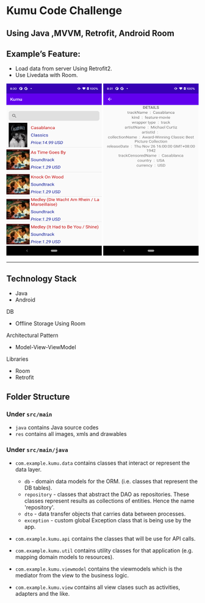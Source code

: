 # Kumu Code Challenge

## Using Java ,MVVM, Retrofit, Android Room

## Example’s Feature:
* Load data from server Using Retrofit2.
* Use Livedata with Room.

<img src="https://github.com/cicciolinamiranda/kumu_code_challenge/blob/master/device-2021-08-09-203059.png" height="450px" width="250px">
<img src="https://github.com/cicciolinamiranda/kumu_code_challenge/blob/master/device-2021-08-09-203116.png" height="450px" width="250px">

***
## Technology Stack
* Java
* Android

DB
* Offline Storage Using Room


Architectural Pattern
* Model-View-ViewModel

Libraries
* Room
* Retrofit

## Folder Structure
### Under `src/main`
* `java` contains Java source codes
* `res` contains all images, xmls and drawables

### Under `src/main/java`

* `com.example.kumu.data` contains classes that interact or represent the data layer.
    * `db` - domain data models for the ORM. (i.e. classes that represent the DB tables).
    * `repository` - classes that abstract the DAO as repositories. These classes represent results as collections of entities. Hence the name 'repository'.
    * `dto` - data transfer objects that carries data between processes.
    * `exception` - custom global Exception class that is being use by the app.

* `com.example.kumu.api` contains the classes that will be use for API calls.

* `com.example.kumu.util` contains utility classes for that application (e.g. mapping domain models to resources).

* `com.example.kumu.viewmodel` contains the viewmodels which is the mediator from the view to the business logic.

* `com.example.kumu.view` contains all view clases such as activities, adapters and the like.


